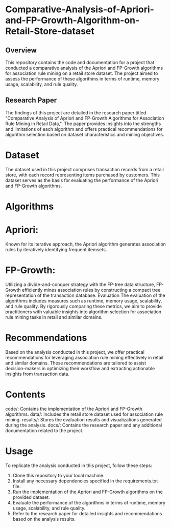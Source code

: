 # Comparative-Analysis-of-Apriori-and-FP-Growth-Algorithm-on-Retail-Store-dataset

## Overview
This repository contains the code and documentation for a project that conducted a comparative analysis of the Apriori and FP-Growth algorithms for association rule mining on a retail store dataset. The project aimed to assess the performance of these algorithms in terms of runtime, memory usage, scalability, and rule quality.

## Research Paper
The findings of this project are detailed in the research paper titled "Comparative Analysis of Apriori and FP-Growth Algorithms for Association Rule Mining in Retail Data,". The paper provides insights into the strengths and limitations of each algorithm and offers practical recommendations for algorithm selection based on dataset characteristics and mining objectives.

# Dataset
The dataset used in this project comprises transaction records from a retail store, with each record representing items purchased by customers. This dataset serves as the basis for evaluating the performance of the Apriori and FP-Growth algorithms.

# Algorithms
# Apriori:
Known for its iterative approach, the Apriori algorithm generates association rules by iteratively identifying frequent itemsets.
# FP-Growth: 
Utilizing a divide-and-conquer strategy with the FP-tree data structure, FP-Growth efficiently mines association rules by constructing a compact tree representation of the transaction database.
Evaluation
The evaluation of the algorithms includes measures such as runtime, memory usage, scalability, and rule quality. By rigorously comparing these metrics, we aim to provide practitioners with valuable insights into algorithm selection for association rule mining tasks in retail and similar domains.

# Recommendations
Based on the analysis conducted in this project, we offer practical recommendations for leveraging association rule mining effectively in retail and similar domains. These recommendations are tailored to assist decision-makers in optimizing their workflow and extracting actionable insights from transaction data.

# Contents
code/: Contains the implementation of the Apriori and FP-Growth algorithms.
data/: Includes the retail store dataset used for association rule mining.
results/: Stores the evaluation results and visualizations generated during the analysis.
docs/: Contains the research paper and any additional documentation related to the project.
# Usage
To replicate the analysis conducted in this project, follow these steps:
1. Clone this repository to your local machine.
2. Install any necessary dependencies specified in the requirements.txt file.
3. Run the implementation of the Apriori and FP-Growth algorithms on the provided dataset.
4. Evaluate the performance of the algorithms in terms of runtime, memory usage, scalability, and rule quality.
5. Refer to the research paper for detailed insights and recommendations based on the analysis results.
